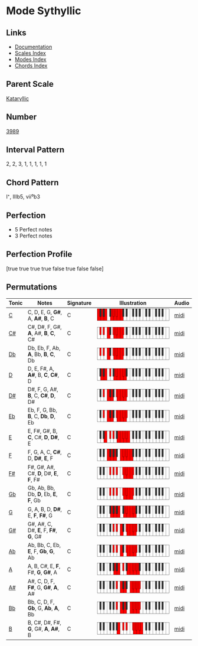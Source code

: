 # Mode Sythyllic

## Links

- [Documentation](README.md)
- [Scales Index](Scales.md)
- [Modes Index](Modes.md)
- [Chords Index](Chords.md)

## Parent Scale

[Kataryllic](ScaleKataryllic.md)

## Number

[3989](https://ianring.com/musictheory/scales/3989)

## Interval Pattern

2, 2, 3, 1, 1, 1, 1, 1

## Chord Pattern

I⁺, IIIb5, vii⁰b3

## Perfection

- 5 Perfect notes
- 3 Perfect notes

## Perfection Profile

[true true true true false true false false]

## Permutations

| Tonic | Notes | Signature | Illustration | Audio |
|-------|-------|-----------|--------------|-------|
| [C](ModeCNaturalSythyllic.md) | C, D, E, G, **G#**, A, **A#**, **B**, C | C | ![CNaturalSythyllic](ModeCNaturalSythyllic.png) | [midi](https://github.com/edipermadi/music/blob/main/docs/ModeCNaturalSythyllic.mid?raw=true) |
| [C#](ModeCSharpSythyllic.md) | C#, D#, F, G#, **A**, A#, **B**, **C**, C# | C | ![CSharpSythyllic](ModeCSharpSythyllic.png) | [midi](https://github.com/edipermadi/music/blob/main/docs/ModeCSharpSythyllic.mid?raw=true) |
| [Db](ModeDFlatSythyllic.md) | Db, Eb, F, Ab, **A**, Bb, **B**, **C**, Db | C | ![DFlatSythyllic](ModeDFlatSythyllic.png) | [midi](https://github.com/edipermadi/music/blob/main/docs/ModeDFlatSythyllic.mid?raw=true) |
| [D](ModeDNaturalSythyllic.md) | D, E, F#, A, **A#**, B, **C**, **C#**, D | C | ![DNaturalSythyllic](ModeDNaturalSythyllic.png) | [midi](https://github.com/edipermadi/music/blob/main/docs/ModeDNaturalSythyllic.mid?raw=true) |
| [D#](ModeDSharpSythyllic.md) | D#, F, G, A#, **B**, C, **C#**, **D**, D# | C | ![DSharpSythyllic](ModeDSharpSythyllic.png) | [midi](https://github.com/edipermadi/music/blob/main/docs/ModeDSharpSythyllic.mid?raw=true) |
| [Eb](ModeEFlatSythyllic.md) | Eb, F, G, Bb, **B**, C, **Db**, **D**, Eb | C | ![EFlatSythyllic](ModeEFlatSythyllic.png) | [midi](https://github.com/edipermadi/music/blob/main/docs/ModeEFlatSythyllic.mid?raw=true) |
| [E](ModeENaturalSythyllic.md) | E, F#, G#, B, **C**, C#, **D**, **D#**, E | C | ![ENaturalSythyllic](ModeENaturalSythyllic.png) | [midi](https://github.com/edipermadi/music/blob/main/docs/ModeENaturalSythyllic.mid?raw=true) |
| [F](ModeFNaturalSythyllic.md) | F, G, A, C, **C#**, D, **D#**, **E**, F | C | ![FNaturalSythyllic](ModeFNaturalSythyllic.png) | [midi](https://github.com/edipermadi/music/blob/main/docs/ModeFNaturalSythyllic.mid?raw=true) |
| [F#](ModeFSharpSythyllic.md) | F#, G#, A#, C#, **D**, D#, **E**, **F**, F# | C | ![FSharpSythyllic](ModeFSharpSythyllic.png) | [midi](https://github.com/edipermadi/music/blob/main/docs/ModeFSharpSythyllic.mid?raw=true) |
| [Gb](ModeGFlatSythyllic.md) | Gb, Ab, Bb, Db, **D**, Eb, **E**, **F**, Gb | C | ![GFlatSythyllic](ModeGFlatSythyllic.png) | [midi](https://github.com/edipermadi/music/blob/main/docs/ModeGFlatSythyllic.mid?raw=true) |
| [G](ModeGNaturalSythyllic.md) | G, A, B, D, **D#**, E, **F**, **F#**, G | C | ![GNaturalSythyllic](ModeGNaturalSythyllic.png) | [midi](https://github.com/edipermadi/music/blob/main/docs/ModeGNaturalSythyllic.mid?raw=true) |
| [G#](ModeGSharpSythyllic.md) | G#, A#, C, D#, **E**, F, **F#**, **G**, G# | C | ![GSharpSythyllic](ModeGSharpSythyllic.png) | [midi](https://github.com/edipermadi/music/blob/main/docs/ModeGSharpSythyllic.mid?raw=true) |
| [Ab](ModeAFlatSythyllic.md) | Ab, Bb, C, Eb, **E**, F, **Gb**, **G**, Ab | C | ![AFlatSythyllic](ModeAFlatSythyllic.png) | [midi](https://github.com/edipermadi/music/blob/main/docs/ModeAFlatSythyllic.mid?raw=true) |
| [A](ModeANaturalSythyllic.md) | A, B, C#, E, **F**, F#, **G**, **G#**, A | C | ![ANaturalSythyllic](ModeANaturalSythyllic.png) | [midi](https://github.com/edipermadi/music/blob/main/docs/ModeANaturalSythyllic.mid?raw=true) |
| [A#](ModeASharpSythyllic.md) | A#, C, D, F, **F#**, G, **G#**, **A**, A# | C | ![ASharpSythyllic](ModeASharpSythyllic.png) | [midi](https://github.com/edipermadi/music/blob/main/docs/ModeASharpSythyllic.mid?raw=true) |
| [Bb](ModeBFlatSythyllic.md) | Bb, C, D, F, **Gb**, G, **Ab**, **A**, Bb | C | ![BFlatSythyllic](ModeBFlatSythyllic.png) | [midi](https://github.com/edipermadi/music/blob/main/docs/ModeBFlatSythyllic.mid?raw=true) |
| [B](ModeBNaturalSythyllic.md) | B, C#, D#, F#, **G**, G#, **A**, **A#**, B | C | ![BNaturalSythyllic](ModeBNaturalSythyllic.png) | [midi](https://github.com/edipermadi/music/blob/main/docs/ModeBNaturalSythyllic.mid?raw=true) |
